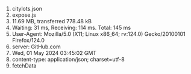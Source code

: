 1. citylots.json
2. expose.js
3. 11.69 MB, transferred 778.48 kB
4. Waiting: 31 ms, Receiving: 114 ms. Total: 145 ms
5. User-Agent: Mozilla/5.0 (X11; Linux x86_64; rv:124.0) Gecko/20100101 Firefox/124.0
6. server: GitHub.com
7. Wed, 01 May 2024 03:45:02 GMT
8. content-type: application/json; charset=utf-8
9. fetchData
